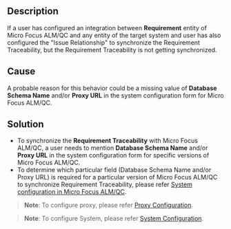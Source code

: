 ## Description

If a user has configured an integration between **Requirement** entity of Micro Focus ALM/QC and any entity of the target system and user has also configured the "Issue Relationship" to synchronize the Requirement Traceability, but the Requirement Traceability is not getting synchronized.

## Cause

A probable reason for this behavior could be a missing value of **Database Schema Name** and/or **Proxy URL** in the system configuration form for Micro Focus ALM/QC.

## Solution

* To synchronize the **Requirement Traceability** with Micro Focus ALM/QC, a user needs to mention **Database Schema Name** and/or **Proxy URL** in the system configuration form for specific versions of Micro Focus ALM/QC.
* To determine which particular field (Database Schema Name and/or Proxy URL) is required for a particular version of Micro Focus ALM/QC to synchronize Requirement Traceability, please refer [System configuration in Micro Focus ALM/QC](../../../connectors/micro-focus-alm-qc.md#system-configuration).

>**Note**: To configure proxy, please refer [Proxy Configuration](../../../connectors/micro-focus-alm-qc.md#proxy-configuration-steps).

>**Note**: To configure System, please refer [System Configuration](../../../integrate/system-configuration.md).

